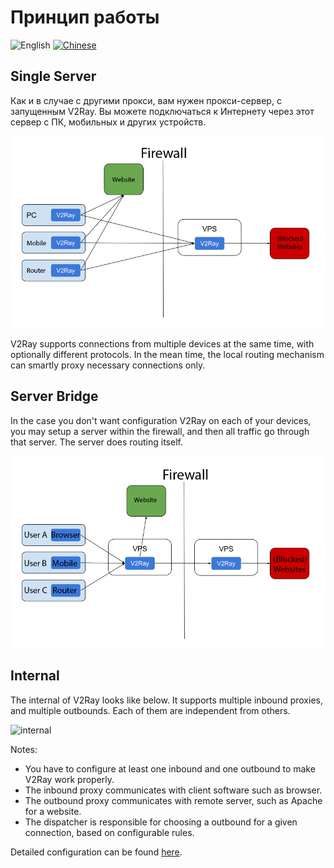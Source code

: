 # Принцип работы

![English](../resources/englishc.svg) [![Chinese](../resources/chinese.svg)](https://www.v2ray.com/chapter_00/workflow.html)

## Single Server

Как и в случае с другими прокси, вам нужен прокси-сервер, с запущенным V2Ray. Вы можете подключаться к Интернету через этот сервер с ПК, мобильных и других устройств.

![direct](../resources/direct.png)

V2Ray supports connections from multiple devices at the same time, with optionally different protocols. In the mean time, the local routing mechanism can smartly proxy necessary connections only.

## Server Bridge

In the case you don't want configuration V2Ray on each of your devices, you may setup a server within the firewall, and then all traffic go through that server. The server does routing itself.

![relay](../resources/relay.png)

## Internal

The internal of V2Ray looks like below. It supports multiple inbound proxies, and multiple outbounds. Each of them are independent from others.

![internal](../resources/internal.svg)

Notes:

* You have to configure at least one inbound and one outbound to make V2Ray work properly.
* The inbound proxy communicates with client software such as browser.
* The outbound proxy communicates with remote server, such as Apache for a website.
* The dispatcher is responsible for choosing a outbound for a given connection, based on configurable rules.

Detailed configuration can be found [here](../configuration/overview.md).